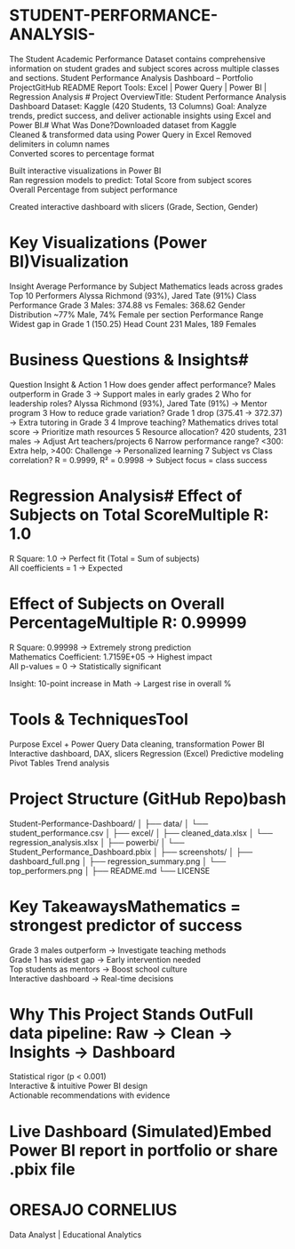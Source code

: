 # STUDENT-PERFORMANCE-ANALYSIS-
The Student Academic Performance Dataset contains comprehensive information on student grades and subject scores across multiple classes and sections.
Student Performance Analysis Dashboard – Portfolio ProjectGitHub README Report
Tools: Excel | Power Query | Power BI | Regression Analysis  # Project OverviewTitle: Student Performance Analysis Dashboard
Dataset: Kaggle (420 Students, 13 Columns)
Goal: Analyze trends, predict success, and deliver actionable insights using Excel and Power BI.# What Was Done?Downloaded dataset from Kaggle  
Cleaned & transformed data using Power Query in Excel  Removed delimiters in column names  
Converted scores to percentage format

Built interactive visualizations in Power BI  
Ran regression models to predict:  Total Score from subject scores  
Overall Percentage from subject performance

Created interactive dashboard with slicers (Grade, Section, Gender)

# Key Visualizations (Power BI)Visualization
Insight
Average Performance by Subject
Mathematics leads across grades
Top 10 Performers
Alyssa Richmond (93%), Jared Tate (91%)
Class Performance
Grade 3 Males: 374.88 vs Females: 368.62
Gender Distribution
~77% Male, 74% Female per section
Performance Range
Widest gap in Grade 1 (150.25)
Head Count
231 Males, 189 Females

# Business Questions & Insights#
Question
Insight & Action
1
How does gender affect performance?
Males outperform in Grade 3 → Support males in early grades
2
Who for leadership roles?
Alyssa Richmond (93%), Jared Tate (91%) → Mentor program
3
How to reduce grade variation?
Grade 1 drop (375.41 → 372.37) → Extra tutoring in Grade 3
4
Improve teaching?
Mathematics drives total score → Prioritize math resources
5
Resource allocation?
420 students, 231 males → Adjust Art teachers/projects
6
Narrow performance range?
<300: Extra help, >400: Challenge → Personalized learning
7
Subject vs Class correlation?
R = 0.9999, R² = 0.9998 → Subject focus = class success

# Regression Analysis# Effect of Subjects on Total ScoreMultiple R: 1.0  
R Square: 1.0 → Perfect fit (Total = Sum of subjects)  
All coefficients = 1 → Expected

# Effect of Subjects on Overall PercentageMultiple R: 0.99999  
R Square: 0.99998 → Extremely strong prediction  
Mathematics Coefficient: 1.7159E+05 → Highest impact  
All p-values = 0 → Statistically significant

Insight: 10-point increase in Math → Largest rise in overall %
# Tools & TechniquesTool
Purpose
Excel + Power Query
Data cleaning, transformation
Power BI
Interactive dashboard, DAX, slicers
Regression (Excel)
Predictive modeling
Pivot Tables
Trend analysis

# Project Structure (GitHub Repo)bash

Student-Performance-Dashboard/
│
├── data/
│   └── student_performance.csv
│
├── excel/
│   ├── cleaned_data.xlsx
│   └── regression_analysis.xlsx
│
├── powerbi/
│   └── Student_Performance_Dashboard.pbix
│
├── screenshots/
│   ├── dashboard_full.png
│   ├── regression_summary.png
│   └── top_performers.png
│
├── README.md
└── LICENSE

# Key TakeawaysMathematics = strongest predictor of success  
Grade 3 males outperform → Investigate teaching methods  
Grade 1 has widest gap → Early intervention needed  
Top students as mentors → Boost school culture  
Interactive dashboard → Real-time decisions

# Why This Project Stands OutFull data pipeline: Raw → Clean → Insights → Dashboard  
Statistical rigor (p < 0.001)  
Interactive & intuitive Power BI design  
Actionable recommendations with evidence

# Live Dashboard (Simulated)Embed Power BI report in portfolio or share .pbix file
# ORESAJO CORNELIUS
Data Analyst | Educational Analytics



